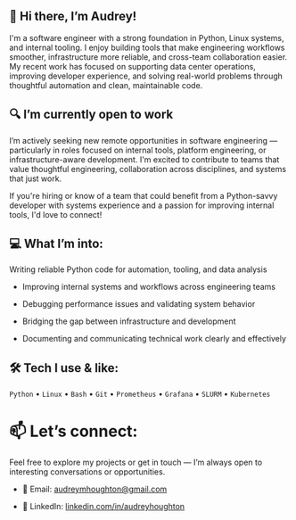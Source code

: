 ## 👋 Hi there, I’m Audrey!
I'm a software engineer with a strong foundation in Python, Linux systems, and internal tooling. I enjoy building tools that make engineering workflows smoother, infrastructure more reliable, and cross-team collaboration easier. My recent work has focused on supporting data center operations, improving developer experience, and solving real-world problems through thoughtful automation and clean, maintainable code.

## 🔍 I’m currently open to work
I’m actively seeking new remote opportunities in software engineering — particularly in roles focused on internal tools, platform engineering, or infrastructure-aware development. I'm excited to contribute to teams that value thoughtful engineering, collaboration across disciplines, and systems that just work.

If you're hiring or know of a team that could benefit from a Python-savvy developer with systems experience and a passion for improving internal tools, I'd love to connect!

## 💻 What I’m into:
Writing reliable Python code for automation, tooling, and data analysis

- Improving internal systems and workflows across engineering teams

- Debugging performance issues and validating system behavior

- Bridging the gap between infrastructure and development

- Documenting and communicating technical work clearly and effectively

## 🛠 Tech I use & like:
`Python` • `Linux` • `Bash` • `Git` • `Prometheus` • `Grafana` • `SLURM` • `Kubernetes`

# 📫 Let’s connect:
Feel free to explore my projects or get in touch — I’m always open to interesting conversations or opportunities.

- 📧 Email: audreymhoughton@gmail.com

- 💼 LinkedIn: [linkedin.com/in/audreyhoughton](linkedin.com/in/audreyhoughton)
